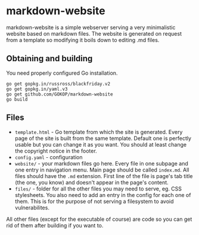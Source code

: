 # markdown-website

markdown-website is a simple webserver serving a very minimalistic website based on markdown files.
The website is generated on request from a template so modifying it boils down to editing .md files.

## Obtaining and building
You need properly configured Go installation.
```
go get gopkg.in/russross/blackfriday.v2
go get gopkg.in/yaml.v3
go get github.com/GOKOP/markdown-website
go build
```

## Files
* `template.html` - Go template from which the site is generated. 
	Every page of the site is built from the same template.
	Default one is perfectly usable but you can change it as you want.
	You should at least change the copyright notice in the footer.
* `config.yaml` - configuration
* `website/` - your markdown files go here.
	Every file in one subpage and one entry in navigation menu.
	Main page should be called `index.md`.
	All files should have the `.md` extension.
	First line of the file is page's tab title (the <title></title> one, you know) and doesn't appear in the page's content.
* `files/` - folder for all the other files you may need to serve, eg. CSS stylesheets.
	You also need to add an entry in the config for each one of them.
	This is for the purpose of not serving a filesystem to avoid vulnerabilites.

All other files (except for the executable of course) are code so you can get rid of them after building if you want to.
